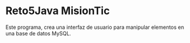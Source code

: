 # Reto5Java MisionTic 
Este programa, crea una interfaz de usuario para manipular elementos en una base de datos MySQL.
